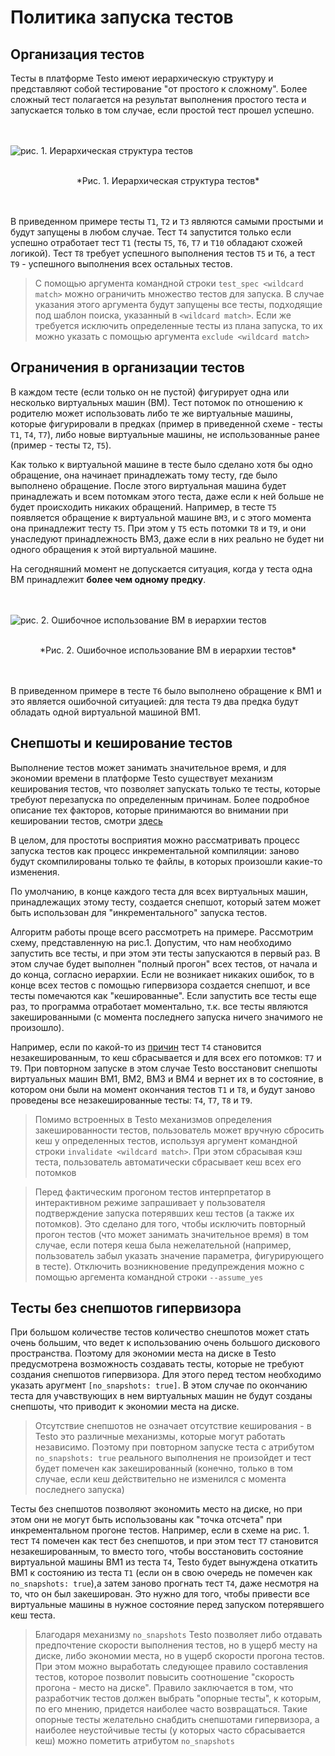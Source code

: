 # Политика запуска тестов

## Организация тестов

Тесты в платформе Testo имеют иерархическую структуру и представляют
собой тестирование "от простого к сложному". Более сложный тест
полагается на результат выполнения простого теста и запускается только в
том случае, если простой тест прошел успешно.

<br/><br/>
![рис. 1. Иерархическая структура тестов](/img/tests_hierarchy.png)
<br/><br/>
<center>*Рис. 1. Иерархическая структура тестов*</center>
<br/><br/>

В приведенном примере тесты `T1`, `T2` и `T3` являются самыми простыми и
будут запущены в любом случае. Тест `T4` запустится только если успешно
отработает тест `T1` (тесты `T5`, `T6`, `T7` и `Т10` обладают схожей
логикой). Тест `T8` требует успешного выполнения тестов `T5` и `T6`, а
тест `T9` - успешного выполнения всех остальных тестов.

> С помощью аргумента командной строки `test_spec <wildcard match>` можно
> ограничить множество тестов для запуска. В случае указания этого
> аргумента будут запущены все тесты, подходящие под шаблон поиска,
> указанный в `<wildcard match>`. Если же требуется исключить определенные
> тесты из плана запуска, то их можно указать с помощью аргумента
> `exclude <wildcard match>`

## Ограничения в организации тестов

В каждом тесте (если только он не пустой) фигурирует одна или несколько
виртуальных машин (ВМ). Тест потомок по отношению к родителю может
использовать либо те же виртуальные машины, которые фигурировали в
предках (пример в приведенной схеме - тесты `T1`, `T4`, `T7`), либо
новые виртуальные машины, не использованные ранее (пример - тесты `T2`,
`T5`).

Как только к виртуальной машине в тесте было сделано хотя бы одно
обращение, она начинает принадлежать тому тесту, где было выполнено
обращение. После этого виртуальная машина будет принадлежать и всем
потомкам этого теста, даже если к ней больше не будет происходить
никаких обращений. Например, в тесте `T5` появляется обращение к
виртуальной машине `ВМ3`, и с этого момента она принадлежит тесту `T5`.
При этом у `T5` есть потомки `T8` и `T9`, и они унаследуют
принадлежность ВМ3, даже если в них реально не будет ни одного обращения
к этой виртуальной машине.

На сегодняшний момент не допускается ситуация, когда у теста одна ВМ
принадлежит **более чем одному предку**.

<br/><br/>
![рис. 2. Ошибочное использование ВМ в иерархии тестов](/img/tests_error.png)
<br/><br/>
<center>*Рис. 2. Ошибочное использование ВМ в иерархии тестов*</center>
<br/><br/>

В приведенном примере в тесте `T6` было выполнено обращение к ВМ1 и это
является ошибочной ситуацией: для теста `T9` два предка будут обладать
одной виртуальной машиной ВМ1.

## Снепшоты и кеширование тестов

Выполнение тестов может занимать значительное время, и для экономии
времени в платформе Testo существует механизм кеширования тестов, что
позволяет запускать только те тесты, которые требуют перезапуска по
определенным причинам. Более подробное описание тех факторов, которые
принимаются во внимании при кешировании тестов, смотри
[здесь](/docs/lang/test#проверка-кеша)

В целом, для простоты восприятия можно рассматривать процесс запуска
тестов как процесс инкрементальной компиляции: заново будут
скомпилированы только те файлы, в которых произошли какие-то изменения.

По умолчанию, в конце каждого теста для всех виртуальных машин,
принадлежащих этому тесту, создается снепшот, который затем может быть
использован для "инкрементального" запуска тестов.

Алгоритм работы проще всего рассмотреть на примере. Рассмотрим схему,
представленную на рис.1. Допустим, что нам необходимо запустить все
тесты, и при этом эти тесты запускаются в первый раз. В этом случае
будет выполнен "полный прогон" всех тестов, от начала и до конца,
согласно иерархии. Если не возникает никаких ошибок, то в конце всех
тестов с помощью гипервизора создается снепшот, и все тесты помечаются
как "кешированные". Если запустить все тесты еще раз, то программа
отработает моментально, т.к. все тесты являются закешированными (с
момента последнего запуска ничего значимого не произошло).

Например, если по какой-то из [причин](/docs/lang/test#проверка-кеша) тест `T4` становится незакешированным, то кеш сбрасывается и
для всех его потомков: `T7` и `T9`. При повторном запуске в этом случае
Testo восстановит снепшоты виртуальных машин ВМ1, ВМ2, ВМ3 и ВМ4 и
вернет их в то состояние, в котором они были на момент окончания тестов
`T1` и `T8`, и будут заново проведены все незакешированные тесты: `T4`,
`T7`, `T8` и `T9`.

> Помимо встроенных в Testo механизмов определения закешированности
> тестов, пользователь может вручную сбросить кеш у определенных тестов,
> используя аргумент командной строки `invalidate <wildcard match>`. При
> этом сбрасывая кэш теста, пользователь автоматически сбрасывает кеш всех
> его потомков

> Перед фактическим прогоном тестов интерпретатор в интерактивном режиме
> запрашивает у пользователя подтверждение запуска потерявших кеш тестов
> (а также их потомков). Это сделано для того, чтобы исключить повторный
> прогон тестов (что может занимать значительное время) в том случае, если
> потеря кеша была нежелательной (например, пользователь забыл указать
> значение параметра, фигурирующего в тесте). Отключить возникновение
> предупреждения можно с помощью аргемента командной строки `--assume_yes`

## Тесты без снепшотов гипервизора

При большом количестве тестов количество снешпотов может стать очень
большим, что ведет к использованию очень большого дискового
пространства. Поэтому для экономии места на диске в Testo предусмотрена
возможность создавать тесты, которые не требуют создания снепшотов
гипервизора. Для этого перед тестом необходимо указать аругмент
`[no_snapshots: true]`. В этом случае по окончанию теста для
учавствующих в нем виртуальных машин не будут созданы снепшоты, что
приводит к экономии места на диске.

> Отсутствие снепшотов не означает отсутствие кеширования - в Testo это
> различные механизмы, которые могут работать независимо. Поэтому при
> повторном запуске теста с атрибутом `no_snapshots: true` реального
> выполнения не произойдет и тест будет помечен как закешированный
> (конечно, только в том случае, если кеш действительно не изменился с
> момента последнего запуска)

Тесты без снепшотов позволяют экономить место на диске, но при этом они
не могут быть использованы как "точка отсчета" при инкрементальном
прогоне тестов. Например, если в схеме на рис. 1. тест `T4` помечен как
тест без снепшотов, и при этом тест `T7` становится незакешированным, то
вместо того, чтобы восстановить состояние виртуальной машины ВМ1 из
теста `T4`, Testo будет вынуждена откатить ВМ1 к состоянию из теста `T1`
(если он в свою очередь не помечен как `no_snapshots: true`),а затем
заново прогнать тест `T4`, даже несмотря на то, что он был закеширован.
Это нужно для того, чтобы привести все виртуальные машины в нужное
состояние перед запуском потерявшего кеш теста.

> Благодаря механизму `no_snapshots` Testo позволяет либо отдавать
> предпочтение скорости выполнения тестов, но в ущерб месту на диске, либо
> экономии места, но в ущерб скорости прогона тестов. При этом можно
> выработать следующее правило составления тестов, которое позволит
> повысить соотношение "скорость прогона - место на диске". Правило
> заключается в том, что разработчик тестов должен выбрать "опорные
> тесты", к которым, по его мнению, придется наиболее часто возвращаться.
> Такие опорные тесты желательно снабдить снепшотами гипервизора, а
> наиболее неустойчивые тесты (у которых часто сбрасывается кеш) можно
> пометить атрибутом `no_snapshots`
